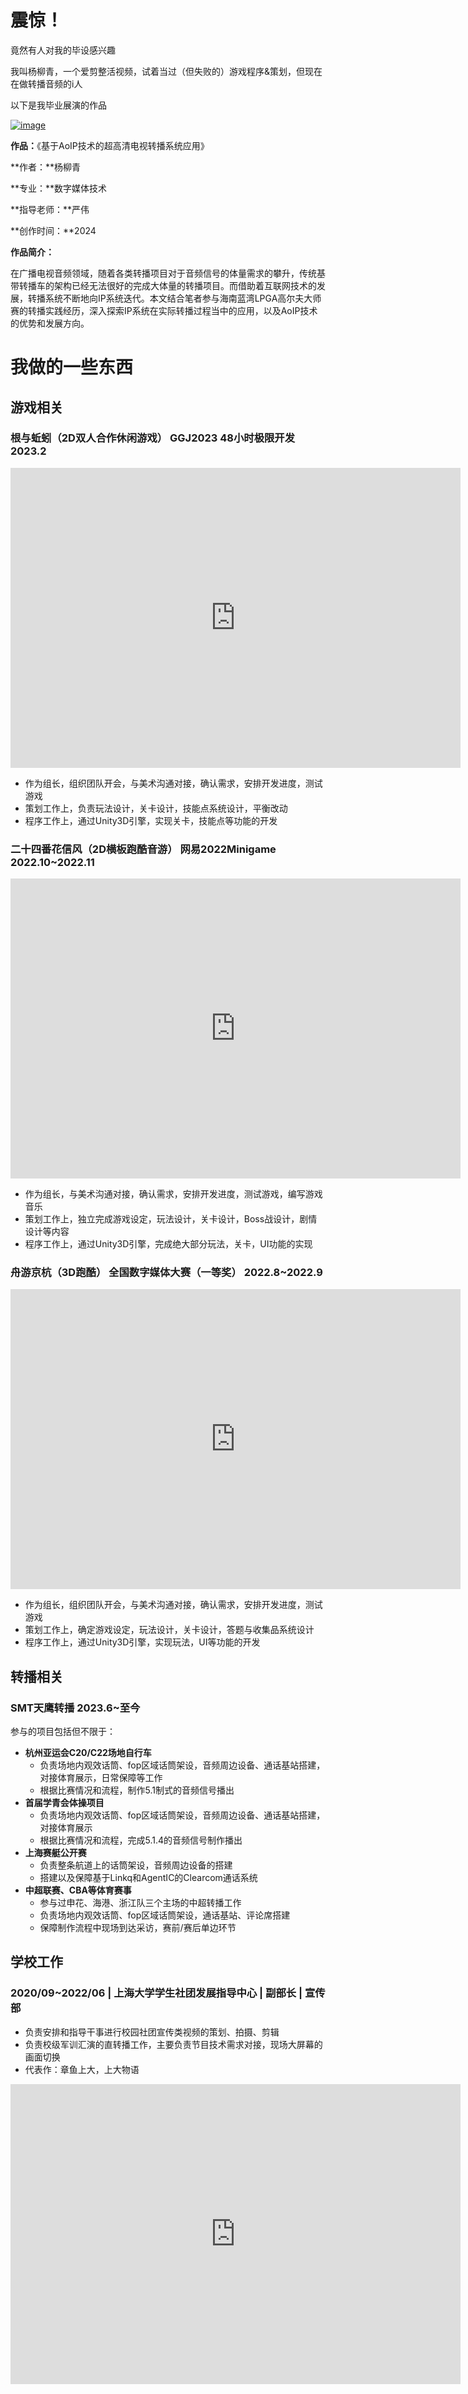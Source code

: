 # 震惊！

竟然有人对我的毕设感兴趣

我叫杨柳青，一个爱剪整活视频，试着当过（但失败的）游戏程序&策划，但现在在做转播音频的i人

以下是我毕业展演的作品



[![image](https://github.com/yjxmm9/yjxmm9.github.io/blob/main/image/1.jpg)](https://www.bilibili.com/video/BV1vH4y1G7KX/)



**作品：**《基于AoIP技术的超高清电视转播系统应用》

**作者：**杨柳青 

**专业：**数字媒体技术

**指导老师：**严伟

**创作时间：**2024

**作品简介：** 

在广播电视音频领域，随着各类转播项目对于音频信号的体量需求的攀升，传统基带转播车的架构已经无法很好的完成大体量的转播项目。而借助着互联网技术的发展，转播系统不断地向IP系统迭代。本文结合笔者参与海南蓝湾LPGA高尔夫大师赛的转播实践经历，深入探索IP系统在实际转播过程当中的应用，以及AoIP技术的优势和发展方向。



# 我做的一些东西



## 游戏相关

### 根与蚯蚓（2D双人合作休闲游戏）                       GGJ2023 48小时极限开发                      2023.2

<iframe height=480 width=720 src='https://www.bilibili.com/video/BV1BR4y1z7Li/' frameborder=0 'allowfullscreen'></iframe>

- 作为组长，组织团队开会，与美术沟通对接，确认需求，安排开发进度，测试游戏
- 策划工作上，负责玩法设计，关卡设计，技能点系统设计，平衡改动
- 程序工作上，通过Unity3D引擎，实现关卡，技能点等功能的开发





### 二十四番花信风（2D横板跑酷音游）                         网易2022Minigame                               2022.10~2022.11

<iframe height=480 width=720 src='https://www.bilibili.com/video/BV1ZP411A7DK/' frameborder=0 'allowfullscreen'></iframe>

- 作为组长，与美术沟通对接，确认需求，安排开发进度，测试游戏，编写游戏音乐
- 策划工作上，独立完成游戏设定，玩法设计，关卡设计，Boss战设计，剧情设计等内容
- 程序工作上，通过Unity3D引擎，完成绝大部分玩法，关卡，UI功能的实现





### 舟游京杭（3D跑酷）                                全国数字媒体大赛（一等奖）                                             2022.8~2022.9

<iframe height=480 width=720 src='https://www.bilibili.com/video/BV11e4y1t74g/' frameborder=0 'allowfullscreen'></iframe>

- 作为组长，组织团队开会，与美术沟通对接，确认需求，安排开发进度，测试游戏
- 策划工作上，确定游戏设定，玩法设计，关卡设计，答题与收集品系统设计
- 程序工作上，通过Unity3D引擎，实现玩法，UI等功能的开发



## 转播相关

### SMT天鹰转播                                                      2023.6~至今

参与的项目包括但不限于：

- **杭州亚运会C20/C22场地自行车**     
  - 负责场地内观效话筒、fop区域话筒架设，音频周边设备、通话基站搭建，对接体育展示，日常保障等工作
  - 根据比赛情况和流程，制作5.1制式的音频信号播出
- **首届学青会体操项目**           
  - 负责场地内观效话筒、fop区域话筒架设，音频周边设备、通话基站搭建，对接体育展示 
  - 根据比赛情况和流程，完成5.1.4的音频信号制作播出
- **上海赛艇公开赛**       
  - 负责整条航道上的话筒架设，音频周边设备的搭建
  - 搭建以及保障基于Linkq和AgentIC的Clearcom通话系统
- **中超联赛、CBA等体育赛事**
  - 参与过申花、海港、浙江队三个主场的中超转播工作
  - 负责场地内观效话筒、fop区域话筒架设，通话基站、评论席搭建
  - 保障制作流程中现场到达采访，赛前/赛后单边环节



## 学校工作

### 2020/09~2022/06         |           上海大学学生社团发展指导中心              |           副部长          |             宣传部

- 负责安排和指导干事进行校园社团宣传类视频的策划、拍摄、剪辑
- 负责校级军训汇演的直转播工作，主要负责节目技术需求对接，现场大屏幕的画面切换
- 代表作：章鱼上大，上大物语

<iframe height=480 width=720 src='https://www.bilibili.com/video/BV1Mg411L7cC/' frameborder=0 'allowfullscreen'></iframe>



>>>>>>
